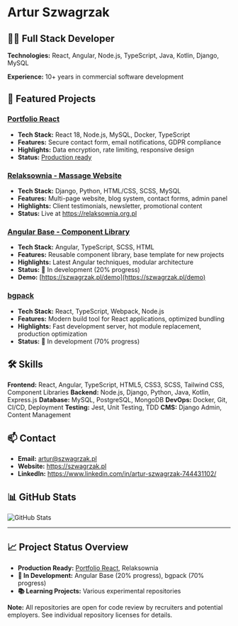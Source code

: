 # Artur Szwagrzak

## 👨‍💻 Full Stack Developer

**Technologies:** React, Angular, Node.js, TypeScript, Java, Kotlin, Django, MySQL

**Experience:** 10+ years in commercial software development

## 🚀 Featured Projects

### [Portfolio React](https://github.com/Arczi89/portfolio-react)

- **Tech Stack:** React 18, Node.js, MySQL, Docker, TypeScript
- **Features:** Secure contact form, email notifications, GDPR compliance
- **Highlights:** Data encryption, rate limiting, responsive design
- **Status:** [Production ready](https://szwagrzak.pl)

### [Relaksownia - Massage Website](https://github.com/Arczi89/relaksownia)

- **Tech Stack:** Django, Python, HTML/CSS, SCSS, MySQL
- **Features:** Multi-page website, blog system, contact forms, admin panel
- **Highlights:** Client testimonials, newsletter, promotional content
- **Status:** Live at https://relaksownia.org.pl

### [Angular Base - Component Library](https://github.com/Arczi89/angular-base)

- **Tech Stack:** Angular, TypeScript, SCSS, HTML
- **Features:** Reusable component library, base template for new projects
- **Highlights:** Latest Angular techniques, modular architecture
- **Status:** 🔄 In development (20% progress)
- **Demo:** [https://szwagrzak.pl/demo](https://szwagrzak.pl/demo)

### [bgpack](https://github.com/Arczi89/bgpack)

- **Tech Stack:** React, TypeScript, Webpack, Node.js
- **Features:** Modern build tool for React applications, optimized bundling
- **Highlights:** Fast development server, hot module replacement, production optimization
- **Status:** 🔄 In development (70% progress)

## 🛠️ Skills

**Frontend:** React, Angular, TypeScript, HTML5, CSS3, SCSS, Tailwind CSS, Component Libraries
**Backend:** Node.js, Django, Python, Java, Kotlin, Express.js
**Database:** MySQL, PostgreSQL, MongoDB
**DevOps:** Docker, Git, CI/CD, Deployment
**Testing:** Jest, Unit Testing, TDD
**CMS:** Django Admin, Content Management

## 📫 Contact

- **Email:** artur@szwagrzak.pl
- **Website:** https://szwagrzak.pl
- **LinkedIn:** https://www.linkedin.com/in/artur-szwagrzak-744431102/

## 📊 GitHub Stats

![GitHub Stats](https://github-readme-stats.vercel.app/api?username=Arczi89&show_icons=true&theme=radical)

---

## 📈 Project Status Overview

- **Production Ready:** [Portfolio React](https://szwagrzak.pl), Relaksownia
- **🔄 In Development:** Angular Base (20% progress), bgpack (70% progress)
- **📚 Learning Projects:** Various experimental repositories

**Note:** All repositories are open for code review by recruiters and potential employers. See individual repository licenses for details.
